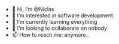 - 👋 Hi, I’m @Niclas
- 👀 I’m interested in software development 
- 🌱 I’m currently learning everything
- 💞️ I’m looking to collaborate on nobody
- 📫 How to reach me: anymore..
